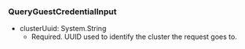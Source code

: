 ### QueryGuestCredentialInput


- clusterUuid: System.String
  - Required. UUID used to identify the cluster the request goes to.
